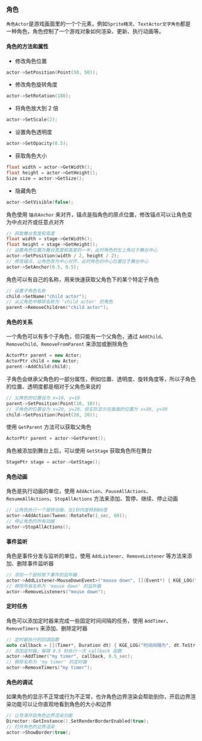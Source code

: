 ### 角色

`角色Actor`是游戏画面里的一个个元素，例如`Sprite精灵`、`TextActor文字角色`都是一种角色，角色控制了一个游戏对象如何渲染、更新、执行动画等。

#### 角色的方法和属性

- 修改角色位置

```cpp
actor->SetPosition(Point(50, 50));
```

- 修改角色旋转角度

```cpp
actor->SetRotation(180);
```

- 将角色放大到 2 倍

```cpp
actor->SetScale(2);
```

- 设置角色透明度

```cpp
actor->SetOpacity(0.5);
```

- 获取角色大小

```cpp
float width = actor->GetWidth();
float height = actor->GetHeight();
Size size = actor->GetSize();
```

- 隐藏角色

```cpp
actor->SetVisible(false);
```

角色使用 `锚点Anchor` 来对齐，锚点是指角色的原点位置，修改锚点可以让角色变为中点对齐或任意点对齐

```cpp
// 获取舞台宽度和高度
float width = stage->GetWidth();
float height = stage->GetHeight();
// 设置角色位置为舞台宽度和高度的一半，此时角色的左上角位于舞台中心
actor->SetPosition(width / 2, height / 2);
// 修改锚点，让角色改为中心对齐，此时角色的中心位置位于舞台中心
actor->SetAnchor(0.5, 0.5);
```

角色可以有自己的名称，用来快速获取父角色下的某个特定子角色

```cpp
// 设置子角色名称
child->SetName("child actor");
// 从父角色中移除名称为 'child actor' 的角色
parent->RemoveChildren("child actor");
```

#### 角色的关系

一个角色可以有多个子角色，但只能有一个父角色，通过 `AddChild`、`RemoveChild`、`RemoveFromParent` 来添加或删除角色

```cpp
ActorPtr parent = new Actor;
ActorPtr child = new Actor;
parent->AddChild(child);
```

子角色会继承父角色的一部分属性，例如位置、透明度、旋转角度等，所以子角色的位置、透明度都是相对于父角色来说的

```cpp
// 父角色的位置设为 x=10, y=10
parent->SetPosition(Point(10, 10));
// 子角色的位置设为 x=20, y=20，但实际显示在画面的位置为 x=30, y=30
child->SetPosition(Point(20, 20));
```

使用 `GetParent` 方法可以获取父角色

```cpp
ActorPtr parent = actor->GetParent();
```

角色被添加到舞台上后，可以使用 `GetStage` 获取角色所在舞台

```cpp
StagePtr stage = actor->GetStage();
```

#### 角色动画

角色是执行动画的单位，使用 `AddAction`、`PauseAllActions`、`ResumeAllActions`、`StopAllActions` 方法来添加、暂停、继续、停止动画

```cpp
// 让角色执行一个旋转动画，在1秒内旋转到60度
actor->AddAction(Tween::RotateTo(1_sec, 60));
// 停止角色的所有动画
actor->StopAllActions();
```

#### 事件监听

角色是事件分发与监听的单位，使用 `AddListener`、`RemoveListener` 等方法来添加、删除事件监听器

```cpp
// 添加一个鼠标按下事件的监听器
actor->AddListener<MouseDownEvent>("mouse down", [](Event*) { KGE_LOG("鼠标按下"); });
// 移除所有名称为 'mouse down' 的监听器
actor->RemoveListeners("mouse down");
```

#### 定时任务

角色可以添加定时器来完成一些固定时间间隔的任务，使用 `AddTimer`、`RemoveTimers` 来添加、删除定时器

```cpp
// 定时器执行的回调函数
auto callback = [](Timer*, Duration dt) { KGE_LOG("时间间隔为", dt.ToString()); };
// 添加定时器，每隔 0.5 秒执行一次 callback 函数
actor->AddTimer("my timer", callback, 0.5_sec);
// 移除名称为 'my timer' 的定时器
actor->RemoveTimers("my timer");
```

#### 角色的调试

如果角色的显示不正常或行为不正常，也许角色边界渲染会帮助到你，开启边界渲染功能可以让你直观地看到角色的大小和边界

```cpp
// 让导演开启角色边界渲染功能
Director::GetInstance().SetRenderBorderEnabled(true);
// 打开角色的边界渲染
actor->ShowBorder(true);
```
